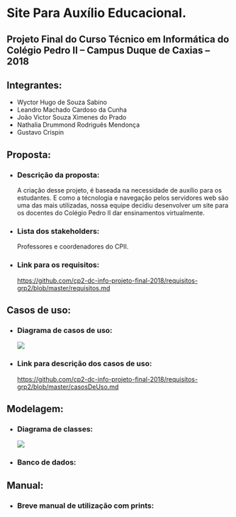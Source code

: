# Site Para Auxílio Educacional. 
## Projeto Final do Curso Técnico em Informática do Colégio Pedro II – Campus Duque de Caxias – 2018
## Integrantes:
- Wyctor Hugo de Souza Sabino
- Leandro Machado Cardoso da Cunha
- João Victor Souza Ximenes do Prado
- Nathalia Drummond Rodriguês Mendonça
- Gustavo Crispin

## Proposta: 
- ### Descrição da proposta: 
   A criação desse projeto, é baseada na necessidade de auxílio para os estudantes. E como a técnologia e navegação pelos servidores web são uma das mais utilizadas, nossa equipe decidiu desenvolver um site para os docentes do Colégio Pedro II dar ensinamentos virtualmente.
- ### Lista dos stakeholders:
   Professores e coordenadores do CPII.   
- ### Link para os requisitos:
   https://github.com/cp2-dc-info-projeto-final-2018/requisitos-grp2/blob/master/requisitos.md
   
## Casos de uso:
- ### Diagrama de casos de uso:
   ![](https://github.com/cp2-dc-info-projeto-final-2018/requisitos-grp2/blob/master/casosDeUsos.PNG?raw=true)
- ### Link para descrição dos casos de uso:
   https://github.com/cp2-dc-info-projeto-final-2018/requisitos-grp2/blob/master/casosDeUso.md
   
## Modelagem:
- ### Diagrama de classes:
   ![](https://github.com/cp2-dc-info-projeto-final-2018/requisitos-grp2/blob/master/diagramaDeClasse.PNG?raw=true)
- ### Banco de dados:

## Manual:
- ### Breve manual de utilização com prints:
